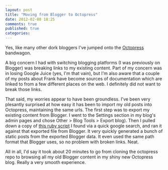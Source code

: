 ```yaml
---
layout: post
title: "Moving from Blogger to Octopress"
date: 2012-02-08 18:25
comments: true
published: true
categories: 
---
```


Yes, like many other dork bloggers I've jumped onto the [Octopress](http://octopress.org) bandwagon. 

A big concern I had with switching blogging platforms (I was previously on Blogger) was breaking links to my existing content. Part of my concern was in losing Google Juice (yes, I'm that vain), but I'm also aware that a couple of my posts about Frank have become sources of documentation which are linked to from a few different places on the web. I definitely did not want to break those links.

That said, my worries appear to have been groundless. I've been very plesantly surprised at how easy it has been to import my old posts into Octopress, maintaining the same urls. The first step was to export my existing content from Blogger. I went to the Settings section in my blog's admin pages and chose Other > Blog Tools > Export blog). Then I pulled down a copy of [this ruby script](https://gist.github.com/1578928) I found via a quick google search, and ran it against that exported file from Blogger. It very quickly generated a bunch of static posts from the exported Blogger data. It even used the same path format that Blogger uses, so no problem with broken links. Neat.

All in all, I'd say it took about 20 minutes to go from cloning the octopress repo to browsing all my old Blogger content in my shiny new Octopress blog. Really a very smooth experience.

